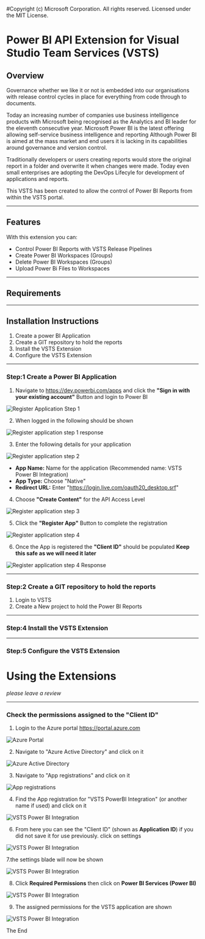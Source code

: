 #Copyright (c) Microsoft Corporation. All rights reserved. Licensed under the MIT License.
# Power BI API Extension for Visual Studio Team Services (VSTS)

## Overview
Governance whether we like it or not is embedded into our organisations with release control cycles in place for everything from code through to documents.
  
Today an increasing number of companies use business intelligence products with Microsoft being recognised as the Analytics and BI leader for the eleventh consecutive year.
Microsoft Power BI is the latest offering allowing self-service business intelligence and reporting
Although Power BI is aimed at the mass market and end users it is lacking in its capabilities around governance and version control.

Traditionally developers or users creating reports would store the original report in a folder and overwrite it when changes were made.  Today even small enterprises are adopting the DevOps Lifecyle for development of applications and reports.

This VSTS has been created to allow the control of Power BI Reports from within the VSTS portal.
***

## Features
With this extension you can:
* Control Power BI Reports with VSTS Release Pipelines
* Create Power BI Workspaces (Groups)
* Delete Power BI Workspaces (Groups)
* Upload Power Bi Files to Workspaces
***

## Requirements

***

## Installation Instructions
1. Create a power BI Application
2. Create a GIT repository to hold the reports
4. Install the VSTS Extension
5. Configure the VSTS Extension
***

### Step:1 Create a Power BI Application
1. Navigate to https://dev.powerbi.com/apps and click the **"Sign in with your existing account"** Button and login to Power BI

![Register Application Step 1](/images/RegisterApplication/RegisterApplication1.png)

2. When logged in the following should be shown

![Register application step 1 response](/images/RegisterApplication/RegisterApplication2.png)

3. Enter the following details for your application

![Register application step 2](/images/RegisterApplication/RegisterApplication3.png)
* **App Name:** Name for the application (Recommended name: VSTS Power BI Integration)
* **App Type:** Choose "Native"
* **Redirect URL:** Enter "https://login.live.com/oauth20_desktop.srf"

4. Choose **"Create Content"** for the API Access Level

![Register application step 3](/images/RegisterApplication4.png)

5. Click the **"Register App"** Button to complete the registration

![Register application step 4](/images/RegisterApplication/RegisterApplication5.png)

6. Once the App is registered the **"Client ID"** should be populated __Keep this safe as we will need it later__

![Register application step 4 Response](/images/RegisterApplication/RegisterApplication6.png)
***

### Step:2 Create a GIT repository to hold the reports
1.	Login to VSTS
2.	Create a New project to hold the Power BI Reports

***

### Step:4 Install the VSTS Extension

***
### Step:5 Configure the VSTS Extension


# Using the Extensions
*please leave a review*
***

### Check the permissions assigned to the "Client ID"
1. Login to the Azure portal https://portal.azure.com

![Azure Portal](/images/AzureAD/AzureAD0.png)

2. Navigate to "Azure Active Directory" and click on it

![Azure Active Directory](/images/AzureAD/AzureAD1.png)

3. Navigate to "App registrations" and click on it

![App registrations](/images/AzureAD/AzureAD2.png)

4. Find the App registration for "VSTS PowerBI Integration" (or another name if used) and click on it

![VSTS Power BI Integration](/images/AzureAD/AzureAD3.png)

6. From here you can see the "Client ID" (shown as **Application ID**) if you did not save it for use previously. click on settings


![VSTS Power BI Integration](/images/AzureAD/AzureAD4.png)

7.the settings blade will now be shown

![VSTS Power BI Integration](/images/AzureAD/AzureAD5.png)

8. Click **Required Permissions** then click on **Power BI Services (Power BI)**

![VSTS Power BI Integration](/images/AzureAD/AzureAD8.png)

9. The assigned permissions for the VSTS application are shown

![VSTS Power BI Integration](/images/AzureAD/AzureAD9.png)


The End
